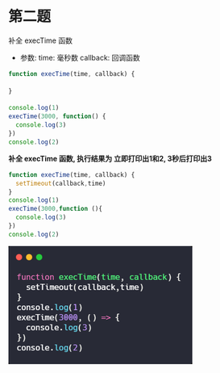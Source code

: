 # 第二题

补全 execTime 函数
- 参数:  time: 毫秒数  callback: 回调函数
```javascript
function execTime(time, callback) {
  
}

console.log(1)
execTime(3000, function() {
  console.log(3)
})
console.log(2)
```
**补全 execTime 函数, 执行结果为 立即打印出1和2, 3秒后打印出3**

```javascript
function execTime(time, callback) {
  setTimeout(callback,time)
}
console.log(1) 
execTime(3000,function (){
  console.log(3)  
})
console.log(2) 
```

![](../static/第二题.png)
